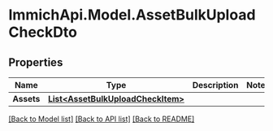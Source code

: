 # ImmichApi.Model.AssetBulkUploadCheckDto

## Properties

Name | Type | Description | Notes
------------ | ------------- | ------------- | -------------
**Assets** | [**List&lt;AssetBulkUploadCheckItem&gt;**](AssetBulkUploadCheckItem.md) |  | 

[[Back to Model list]](../README.md#documentation-for-models) [[Back to API list]](../README.md#documentation-for-api-endpoints) [[Back to README]](../README.md)

